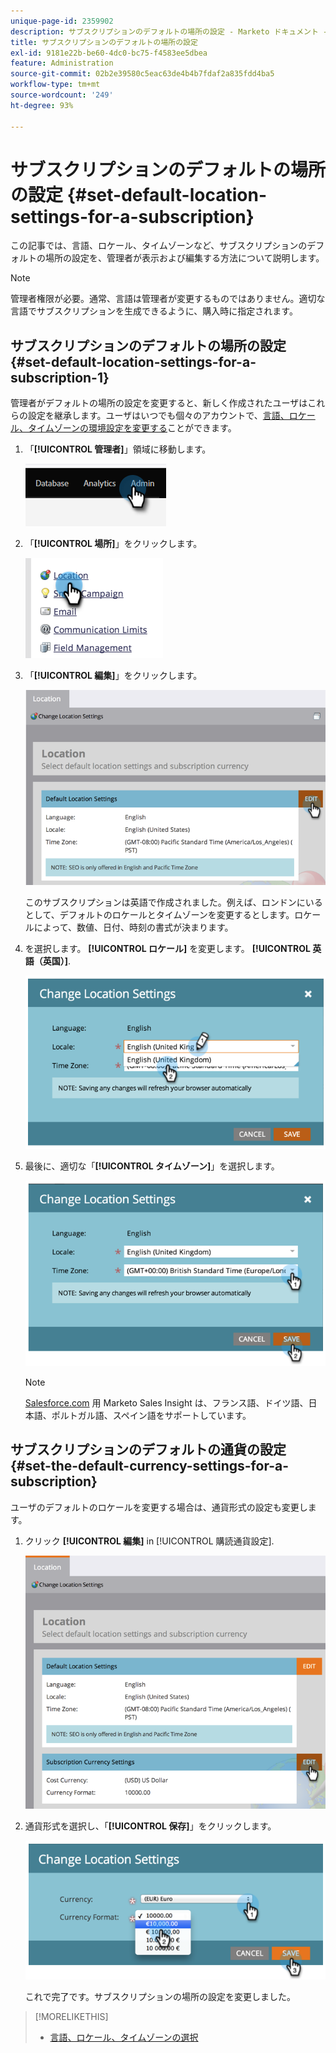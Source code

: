 ```yaml
---
unique-page-id: 2359902
description: サブスクリプションのデフォルトの場所の設定 - Marketo ドキュメント - 製品ドキュメント
title: サブスクリプションのデフォルトの場所の設定
exl-id: 9181e22b-be60-4dc0-bc75-f4583ee5dbea
feature: Administration
source-git-commit: 02b2e39580c5eac63de4b4b7fdaf2a835fdd4ba5
workflow-type: tm+mt
source-wordcount: '249'
ht-degree: 93%

---
```


# サブスクリプションのデフォルトの場所の設定 {#set-default-location-settings-for-a-subscription}

この記事では、言語、ロケール、タイムゾーンなど、サブスクリプションのデフォルトの場所の設定を、管理者が表示および編集する方法について説明します。

>[!NOTE]
>
>管理者権限が必要。通常、言語は管理者が変更するものではありません。適切な言語でサブスクリプションを生成できるように、購入時に指定されます。

## サブスクリプションのデフォルトの場所の設定 {#set-default-location-settings-for-a-subscription-1}

管理者がデフォルトの場所の設定を変更すると、新しく作成されたユーザはこれらの設定を継承します。ユーザはいつでも個々のアカウントで、[言語、ロケール、タイムゾーンの環境設定を変更する](/help/marketo/product-docs/administration/settings/select-your-language-locale-and-time-zone.md)ことができます。

1. 「**[!UICONTROL 管理者]**」領域に移動します。

   ![](assets/set-default-location-settings-for-a-subscription-1.png)

1. 「**[!UICONTROL 場所]**」をクリックします。

   ![](assets/set-default-location-settings-for-a-subscription-2.png)

1. 「**[!UICONTROL 編集]**」をクリックします。

   ![](assets/set-default-location-settings-for-a-subscription-3.png)

   このサブスクリプションは英語で作成されました。例えば、ロンドンにいるとして、デフォルトのロケールとタイムゾーンを変更するとします。ロケールによって、数値、日付、時刻の書式が決まります。

1. を選択します。 **[!UICONTROL ロケール]** を変更します。 **[!UICONTROL 英語（英国）]**.

   ![](assets/set-default-location-settings-for-a-subscription-4.png)

1. 最後に、適切な「**[!UICONTROL タイムゾーン]**」を選択します。

   ![](assets/set-default-location-settings-for-a-subscription-5.png)

   >[!NOTE]
   >
   >[Salesforce.com](https://salesforce.com/) 用 Marketo Sales Insight は、フランス語、ドイツ語、日本語、ポルトガル語、スペイン語をサポートしています。

## サブスクリプションのデフォルトの通貨の設定 {#set-the-default-currency-settings-for-a-subscription}

ユーザのデフォルトのロケールを変更する場合は、通貨形式の設定も変更します。

1. クリック **[!UICONTROL 編集]** in [!UICONTROL 購読通貨設定].

   ![](assets/set-default-location-settings-for-a-subscription-6.png)

1. 通貨形式を選択し、「**[!UICONTROL 保存]**」をクリックします。

   ![](assets/set-default-location-settings-for-a-subscription-7.png)

   これで完了です。サブスクリプションの場所の設定を変更しました。

>[!MORELIKETHIS]
>
>* [言語、ロケール、タイムゾーンの選択](/help/marketo/product-docs/administration/settings/select-your-language-locale-and-time-zone.md)
